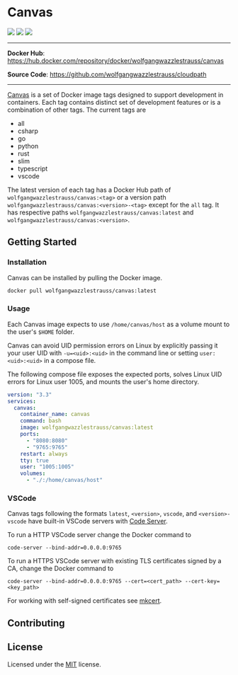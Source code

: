 # Canvas

![](https://img.shields.io/badge/code%20style-black-000000.svg)
![](https://img.shields.io/github/repo-size/wolfgangwazzlestrauss/canvas)
![](https://img.shields.io/github/license/wolfgangwazzlestrauss/canvas)

---

<!-- prettier-ignore -->
**Docker Hub**: https://hub.docker.com/repository/docker/wolfgangwazzlestrauss/canvas

**Source Code**: https://github.com/wolfgangwazzlestrauss/cloudpath

---

[Canvas](https://wolfgangwazzlestrauss.github.io/canvas) is a set of Docker
image tags designed to support development in containers. Each tag contains
distinct set of development features or is a combination of other tags. The
current tags are

- all
- csharp
- go
- python
- rust
- slim
- typescript
- vscode

The latest version of each tag has a Docker Hub path of
`wolfgangwazzlestrauss/canvas:<tag>` or a version path
`wolfgangwazzlestrauss/canvas:<version>-<tag>` except for the `all` tag. It has
respective paths `wolfgangwazzlestrauss/canvas:latest` and
`wolfgangwazzlestrauss/canvas:<version>`.

## Getting Started

### Installation

Canvas can be installed by pulling the Docker image.

```bash
docker pull wolfgangwazzlestrauss/canvas:latest
```

### Usage

Each Canvas image expects to use `/home/canvas/host` as a volume mount to the
user's `$HOME` folder.

Canvas can avoid UID permission errors on Linux by explicitly passing it your
user UID with `-u=<uid>:<uid>` in the command line or setting
`user: <uid>:<uid>` in a compose file.

The following compose file exposes the expected ports, solves Linux UID errors
for Linux user 1005, and mounts the user's home directory.

```yaml
version: "3.3"
services:
  canvas:
    container_name: canvas
    command: bash
    image: wolfgangwazzlestrauss/canvas:latest
    ports:
      - "8080:8080"
      - "9765:9765"
    restart: always
    tty: true
    user: "1005:1005"
    volumes:
      - "./:/home/canvas/host"
```

### VSCode

Canvas tags following the formats `latest`, `<version>`, `vscode`, and
`<version>-vscode` have built-in VSCode servers with
[Code Server](https://github.com/cdr/code-server).

To run a HTTP VSCode server change the Docker command to

```console
code-server --bind-addr=0.0.0.0:9765
```

To run a HTTPS VSCode server with existing TLS certificates signed by a CA,
change the Docker command to

```console
code-server --bind-addr=0.0.0.0:9765 --cert=<cert_path> --cert-key=<key_path>
```

For working with self-signed certificates see
[mkcert](https://github.com/FiloSottile/mkcert).

## Contributing

## License

Licensed under the [MIT](license.txt) license.

